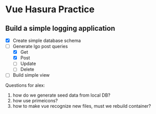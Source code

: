 # Vue Hasura Practice

## Build a simple logging application

- [x] Create simple database schema
- [ ] Generate lgo post queries
  - [x] Get
  - [x] Post
  - [ ] Update
  - [ ] Delete
- [ ] Build simple view

Questions for alex:

1. how do we generate seed data from local DB?
2. how use primeicons?
3. how to make vue recognize new files, must we rebuild container?
